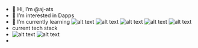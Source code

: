 - 👋 Hi, I’m @aj-ats
- 👀 I’m interested in Dapps
- 🌱 I’m currently learning
![alt text](https://github.com/rahul-jha98/README_icons/blob/main/language_and_tools/square/tensorflow/tensorflow.svg) ![alt text](https://github.com/rahul-jha98/README_icons/blob/main/language_and_tools/square/typescript/typescript.svg) ![alt text](https://github.com/rahul-jha98/README_icons/blob/main/language_and_tools/square/azure/azure.svg) ![alt text](https://github.com/rahul-jha98/README_icons/blob/main/language_and_tools/square/docker/docker.svg) ![alt text](https://github.com/rahul-jha98/README_icons/blob/main/language_and_tools/square/angular/angular.svg)
- current tech stack
-  ![alt text](https://github.com/rahul-jha98/README_icons/blob/main/language_and_tools/square/html/html.svg) ![alt text](https://github.com/rahul-jha98/README_icons/blob/main/language_and_tools/square/css/css.svg)
- 
